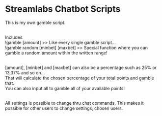 # Streamlabs Chatbot Scripts
This is my own gamble script. <br /> <br />

Includes: <br />
!gamble [amount]  >> Like every single gamble script... <br />
!gamble random [minbet] [maxbet] >> Special function where you can gamble a random amount within the written range! <br /> <br />

[amount], [minbet] and [maxbet] can also be a percentage such as 25% or 13,37% and so on... <br />
That will calculate the chosen percentage of your total points and gamble that. <br />
You can also input all to gamble all of your available points! <br /> <br />

All settings is possible to change thru chat commands. This makes it possible for other users to change settings, chosen users.
